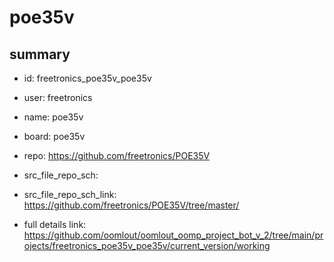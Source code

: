 # poe35v
 
## summary 
* id: freetronics_poe35v_poe35v
* user: freetronics
* name: poe35v
* board: poe35v
* repo: https://github.com/freetronics/POE35V



* src_file_repo_sch: 
* src_file_repo_sch_link: https://github.com/freetronics/POE35V/tree/master/
* full details link: https://github.com/oomlout/oomlout_oomp_project_bot_v_2/tree/main/projects/freetronics_poe35v_poe35v/current_version/working  






